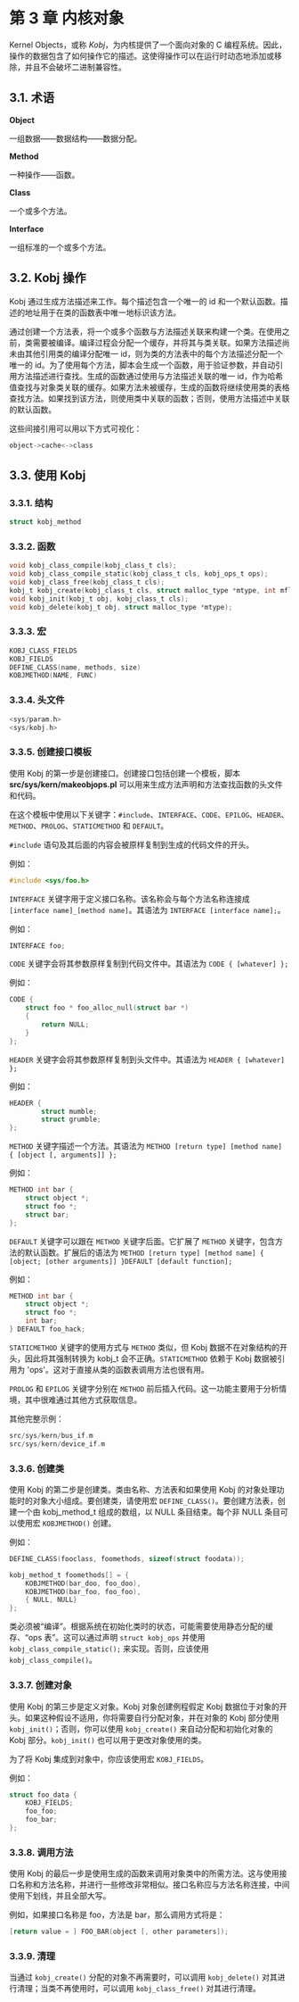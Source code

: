 # 第 3 章 内核对象

Kernel Objects，或称 *Kobj*，为内核提供了一个面向对象的 C 编程系统。因此，操作的数据包含了如何操作它的描述。这使得操作可以在运行时动态地添加或移除，并且不会破坏二进制兼容性。

## 3.1. 术语

**Object**

一组数据——数据结构——数据分配。

**Method**

一种操作——函数。

**Class**

一个或多个方法。

**Interface**

一组标准的一个或多个方法。

## 3.2. Kobj 操作

Kobj 通过生成方法描述来工作。每个描述包含一个唯一的 id 和一个默认函数。描述的地址用于在类的函数表中唯一地标识该方法。

通过创建一个方法表，将一个或多个函数与方法描述关联来构建一个类。在使用之前，类需要被编译。编译过程会分配一个缓存，并将其与类关联。如果方法描述尚未由其他引用类的编译分配唯一 id，则为类的方法表中的每个方法描述分配一个唯一的 id。为了使用每个方法，脚本会生成一个函数，用于验证参数，并自动引用方法描述进行查找。生成的函数通过使用与方法描述关联的唯一 id，作为哈希值查找与对象类关联的缓存。如果方法未被缓存，生成的函数将继续使用类的表格查找方法。如果找到该方法，则使用类中关联的函数；否则，使用方法描述中关联的默认函数。

这些间接引用可以用以下方式可视化：

```c
object->cache<->class
```

## 3.3. 使用 Kobj

### 3.3.1. 结构

```c
struct kobj_method
```

### 3.3.2. 函数

```c
void kobj_class_compile(kobj_class_t cls);
void kobj_class_compile_static(kobj_class_t cls, kobj_ops_t ops);
void kobj_class_free(kobj_class_t cls);
kobj_t kobj_create(kobj_class_t cls, struct malloc_type *mtype, int mflags);
void kobj_init(kobj_t obj, kobj_class_t cls);
void kobj_delete(kobj_t obj, struct malloc_type *mtype);
```

### 3.3.3. 宏

```c
KOBJ_CLASS_FIELDS
KOBJ_FIELDS
DEFINE_CLASS(name, methods, size)
KOBJMETHOD(NAME, FUNC)
```

### 3.3.4. 头文件

```c
<sys/param.h>
<sys/kobj.h>
```
### 3.3.5. 创建接口模板

使用 Kobj 的第一步是创建接口。创建接口包括创建一个模板，脚本 **src/sys/kern/makeobjops.pl** 可以用来生成方法声明和方法查找函数的头文件和代码。

在这个模板中使用以下关键字：`#include`、`INTERFACE`、`CODE`、`EPILOG`、`HEADER`、`METHOD`、`PROLOG`、`STATICMETHOD` 和 `DEFAULT`。

`#include` 语句及其后面的内容会被原样复制到生成的代码文件的开头。

例如：

```c
#include <sys/foo.h>
```

`INTERFACE` 关键字用于定义接口名称。该名称会与每个方法名称连接成 `[interface name]_[method name]`。其语法为 `INTERFACE [interface name];`。

例如：

```c
INTERFACE foo;
```

`CODE` 关键字会将其参数原样复制到代码文件中。其语法为 `CODE { [whatever] };`

例如：

```c
CODE {
	struct foo * foo_alloc_null(struct bar *)
	{
		return NULL;
	}
};
```

`HEADER` 关键字会将其参数原样复制到头文件中。其语法为 `HEADER { [whatever] };`

例如：

```c
HEADER {
        struct mumble;
        struct grumble;
};
```

`METHOD` 关键字描述一个方法。其语法为 `METHOD [return type] [method name] { [object [, arguments]] };`

例如：

```c
METHOD int bar {
	struct object *;
	struct foo *;
	struct bar;
};
```

`DEFAULT` 关键字可以跟在 `METHOD` 关键字后面。它扩展了 `METHOD` 关键字，包含方法的默认函数。扩展后的语法为 `METHOD [return type] [method name] { [object; [other arguments]] }DEFAULT [default function];`

例如：

```c
METHOD int bar {
	struct object *;
	struct foo *;
	int bar;
} DEFAULT foo_hack;
```

`STATICMETHOD` 关键字的使用方式与 `METHOD` 类似，但 Kobj 数据不在对象结构的开头，因此将其强制转换为 kobj\_t 会不正确。`STATICMETHOD` 依赖于 Kobj 数据被引用为 'ops'。这对于直接从类的函数表调用方法也很有用。

`PROLOG` 和 `EPILOG` 关键字分别在 `METHOD` 前后插入代码。这一功能主要用于分析情境，其中很难通过其他方式获取信息。

其他完整示例：

```c
src/sys/kern/bus_if.m
src/sys/kern/device_if.m
```

### 3.3.6. 创建类

使用 Kobj 的第二步是创建类。类由名称、方法表和如果使用 Kobj 的对象处理功能时的对象大小组成。要创建类，请使用宏 `DEFINE_CLASS()`。要创建方法表，创建一个由 kobj\_method\_t 组成的数组，以 NULL 条目结束。每个非 NULL 条目可以使用宏 `KOBJMETHOD()` 创建。

例如：

```c
DEFINE_CLASS(fooclass, foomethods, sizeof(struct foodata));

kobj_method_t foomethods[] = {
	KOBJMETHOD(bar_doo, foo_doo),
	KOBJMETHOD(bar_foo, foo_foo),
	{ NULL, NULL}
};
```

类必须被“编译”。根据系统在初始化类时的状态，可能需要使用静态分配的缓存、“ops 表”。这可以通过声明 `struct kobj_ops` 并使用 `kobj_class_compile_static();` 来实现。否则，应该使用 `kobj_class_compile()`。

### 3.3.7. 创建对象

使用 Kobj 的第三步是定义对象。Kobj 对象创建例程假定 Kobj 数据位于对象的开头。如果这种假设不适用，你将需要自行分配对象，并在对象的 Kobj 部分使用 `kobj_init()`；否则，你可以使用 `kobj_create()` 来自动分配和初始化对象的 Kobj 部分。`kobj_init()` 也可以用于更改对象使用的类。

为了将 Kobj 集成到对象中，你应该使用宏 `KOBJ_FIELDS`。

例如：

```c
struct foo_data {
	KOBJ_FIELDS;
	foo_foo;
	foo_bar;
};
```

### 3.3.8. 调用方法

使用 Kobj 的最后一步是使用生成的函数来调用对象类中的所需方法。这与使用接口名称和方法名称，并进行一些修改非常相似。接口名称应与方法名称连接，中间使用下划线，并且全部大写。

例如，如果接口名称是 foo，方法是 bar，那么调用方式将是：

```c
[return value = ] FOO_BAR(object [, other parameters]);
```

### 3.3.9. 清理

当通过 `kobj_create()` 分配的对象不再需要时，可以调用 `kobj_delete()` 对其进行清理；当类不再使用时，可以调用 `kobj_class_free()` 对其进行清理。
